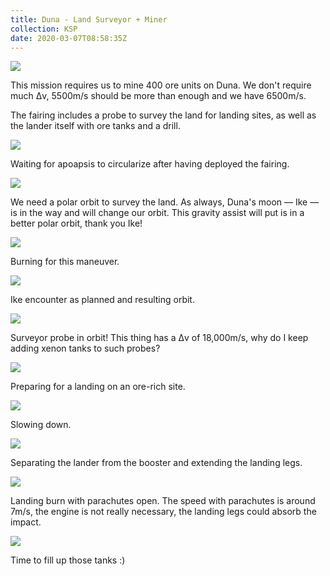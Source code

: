 ```yaml
---
title: Duna - Land Surveyor + Miner
collection: KSP
date: 2020-03-07T08:58:35Z
---
```



![](/assets/images/KSP/imgur/LdFfLtb%20-%20Duna%20%7C%20Land%20Surveyor%20%2B%20Miner/imgur_LdFfLtb_001_KmiWprm.png)

This mission requires us to mine 400 ore units on Duna.
We don't require much Δv, 5500m/s should be more than enough and we have 6500m/s.

The fairing includes a probe to survey the land for landing sites, as well as the lander itself with ore tanks and a drill.

![](/assets/images/KSP/imgur/LdFfLtb%20-%20Duna%20%7C%20Land%20Surveyor%20%2B%20Miner/imgur_LdFfLtb_002_DMWgx8z.png)

Waiting for apoapsis to circularize after having deployed the fairing.

![](/assets/images/KSP/imgur/LdFfLtb%20-%20Duna%20%7C%20Land%20Surveyor%20%2B%20Miner/imgur_LdFfLtb_003_4B4oXKW.png)

We need a polar orbit to survey the land.
As always, Duna's moon — Ike — is in the way and will change our orbit.
This gravity assist will put is in a better polar orbit, thank you Ike!

![](/assets/images/KSP/imgur/LdFfLtb%20-%20Duna%20%7C%20Land%20Surveyor%20%2B%20Miner/imgur_LdFfLtb_004_VuTXn6l.png)

Burning for this maneuver.

![](/assets/images/KSP/imgur/LdFfLtb%20-%20Duna%20%7C%20Land%20Surveyor%20%2B%20Miner/imgur_LdFfLtb_005_lXWVOZQ.png)

Ike encounter as planned and resulting orbit.

![](/assets/images/KSP/imgur/LdFfLtb%20-%20Duna%20%7C%20Land%20Surveyor%20%2B%20Miner/imgur_LdFfLtb_006_Th2IjZZ.png)

Surveyor probe in orbit!
This thing has a Δv of 18,000m/s, why do I keep adding xenon tanks to such probes?

![](/assets/images/KSP/imgur/LdFfLtb%20-%20Duna%20%7C%20Land%20Surveyor%20%2B%20Miner/imgur_LdFfLtb_007_O3xs3nd.png)

Preparing for a landing on an ore-rich site.

![](/assets/images/KSP/imgur/LdFfLtb%20-%20Duna%20%7C%20Land%20Surveyor%20%2B%20Miner/imgur_LdFfLtb_008_0nDtwAK.png)

Slowing down.

![](/assets/images/KSP/imgur/LdFfLtb%20-%20Duna%20%7C%20Land%20Surveyor%20%2B%20Miner/imgur_LdFfLtb_009_kHI97tE.png)

Separating the lander from the booster and extending the landing legs.

![](/assets/images/KSP/imgur/LdFfLtb%20-%20Duna%20%7C%20Land%20Surveyor%20%2B%20Miner/imgur_LdFfLtb_010_14zNN84.png)

Landing burn with parachutes open.
The speed with parachutes is around 7m/s, the engine is not really necessary, the landing legs could absorb the impact.

![](/assets/images/KSP/imgur/LdFfLtb%20-%20Duna%20%7C%20Land%20Surveyor%20%2B%20Miner/imgur_LdFfLtb_011_aJ4la4v.png)

Time to fill up those tanks :)
